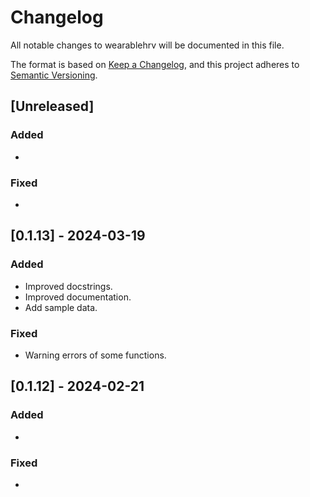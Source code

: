 # Changelog

All notable changes to wearablehrv will be documented in this file.

The format is based on [Keep a Changelog](https://keepachangelog.com/en/1.0.0/),
and this project adheres to [Semantic Versioning](https://semver.org/spec/v2.0.0.html).

## [Unreleased]

### Added

-

### Fixed

-

## [0.1.13] - 2024-03-19

### Added

- Improved docstrings.
- Improved documentation.
- Add sample data.

### Fixed

- Warning errors of some functions.

## [0.1.12] - 2024-02-21

### Added

-

### Fixed

-
